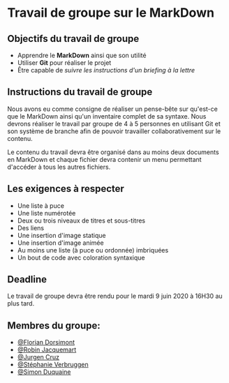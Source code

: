 # Travail de groupe sur le MarkDown

## Objectifs du travail de groupe 
- Apprendre le **MarkDown** ainsi que son utilité
- Utiliser **Git** pour réaliser le projet
- Être capable de *suivre les instructions d'un briefing à la lettre*  
  
## Instructions du travail de groupe  
Nous avons eu comme consigne de réaliser un pense-bête sur qu'est-ce que le MarkDown ainsi qu'un inventaire complet de sa syntaxe. Nous devrons réaliser le travail par groupe de 4 à 5 personnes en utilisant Git et son système de branche afin de pouvoir travailler collaborativement sur le contenu.  
  
Le contenu du travail devra être organisé dans au moins deux documents en MarkDown et chaque fichier devra contenir un menu permettant d'accéder à tous les autres fichiers.  
  
## Les exigences à respecter  
- Une liste à puce
- Une liste numérotée
- Deux ou trois niveaux de titres et sous-titres
- Des liens
- Une insertion d'image statique
- Une insertion d'image animée
- Au moins une liste (à puce ou ordonnée) imbriquées
- Un bout de code avec coloration syntaxique
  
## Deadline
Le travail de groupe devra être rendu pour le mardi 9 juin 2020 à 16H30 au plus tard.  
  

## Membres du groupe:
- [@Florian Dorsimont](https://github.com/THE-HYPOCHRIST)
- [@Robin Jacquemart](https://github.com/JackRob)
- [@Jurgen Cruz](https://github.com/jcruz97)
- [@Stéphanie Verbruggen](https://github.com/Stalsa)
- [@Simon Duquaine](https://github.com/simonduquaine)  
  
